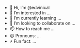 - 👋 Hi, I’m @edvinical
- 👀 I’m interested in ...
- 🌱 I’m currently learning ...
- 💞️ I’m looking to collaborate on ...
- 📫 How to reach me ...
- 😄 Pronouns: ...
- ⚡ Fun fact: ...

<!---
edvinical/edvinical is a ✨ special ✨ repository because its `README.md` (this file) appears on your GitHub profile.
You can click the Preview link to take a look at your changes.
--->
